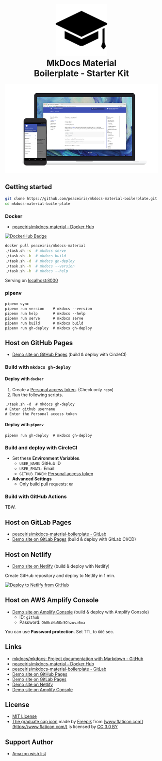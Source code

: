 <h1 align="center">
<img src="https://raw.githubusercontent.com/peaceiris/mkdocs-material-boilerplate/master/images/graduate-cap.png" alt="Front-End Checklist" width="170">
<br>MkDocs Material<br>Boilerplate - Starter Kit
</h1>

![material.png](https://raw.githubusercontent.com/peaceiris/mkdocs-material-boilerplate/master/images/material.png)



## Getting started

```sh
git clone https://github.com/peaceiris/mkdocs-material-boilerplate.git
cd mkdocs-material-boilerplate
```

### Docker

- [peaceiris/mkdocs-material - Docker Hub]

<!-- https://dockeri.co/ -->
[![DockerHub Badge](https://dockeri.co/image/peaceiris/mkdocs-material)](https://hub.docker.com/r/peaceiris/mkdocs-material)

```sh
docker pull peaceiris/mkdocs-material
./task.sh -s  # mkdocs serve
./task.sh -b  # mkdocs build
./task.sh -d  # mkdocs gh-deploy
./task.sh -V  # mkdocs --version
./task.sh -h  # mkdocs --help
```

Serving on [localhost:8000](http://localhost:8000)

### pipenv

```
pipenv sync
pipenv run version    # mkdocs --version
pipenv run help       # mkdocs --help
pipenv run serve      # mkdocs serve
pipenv run build      # mkdocs build
pipenv run gh-deploy  # mkdocs gh-deploy
```


## Host on GitHub Pages

- [Demo site on GitHub Pages] (build & deploy with CircleCI)

### Build with `mkdocs gh-deploy`

#### Deploy with `docker`

1. Create a [Personal access token]. (Check only `repo`)
2. Run the following scripts.

```
./task.sh -d  # mkdocs gh-deploy
# Enter github username
# Enter the Personal access token
```

#### Deploy with `pipenv`

```
pipenv run gh-deploy  # mkdocs gh-deploy
```

### Build and deploy with CircleCI

- Set these **Environment Variables**.
    - `USER_NAME`: GitHub ID
    - `USER_EMAIL`: Email
    - `GITHUB_TOKEN`: [Personal access token]
- **Advanced Settings**
    - Only build pull requests: `On`

### Build with GitHub Actions

TBW.


## Host on GitLab Pages

- [peaceiris/mkdocs-material-boilerplate - GitLab]
- [Demo site on GitLab Pages] (build & deploy with GitLab CI/CD)


## Host on Netlify

- [Demo site on Netlify] (build & deploy with Netlify)

Create GitHub repository and deploy to Netlify in 1 min.

[![Deploy to Netlify from GitHub](https://www.netlify.com/img/deploy/button.svg)](https://app.netlify.com/start/deploy?repository=https://github.com/peaceiris/mkdocs-material-boilerplate)


## Host on AWS Amplify Console

- [Demo site on Amplify Console] (build & deploy with Amplify Console)
    - ID: `github`
    - Password: `OhGhiNu5On5Ohzuva6ma`

You can use **Password protection**. Set TTL to `600` sec.


## Links

- [mkdocs/mkdocs: Project documentation with Markdown - GitHub]
- [peaceiris/mkdocs-material - Docker Hub]
- [peaceiris/mkdocs-material-boilerplate - GitLab]
- [Demo site on GitHub Pages]
- [Demo site on GitLab Pages]
- [Demo site on Netlify]
- [Demo site on Amplify Console]


## License

- [MIT License](https://github.com/peaceiris/mkdocs-material-boilerplate/blob/master/LICENSE)
- [The graduate cap icon](https://www.flaticon.com/free-icon/graduate-cap_62627) made by [Freepik](https://www.freepik.com/) from [www.flaticon.com](https://www.flaticon.com/) is licensed by [CC 3.0 BY](http://creativecommons.org/licenses/by/3.0/)


## Support Author

- [Amazon wish list](http://amzn.asia/ilWK0Yj)



<!-- Internal References -->
<!-- External References -->
[mkdocs/mkdocs: Project documentation with Markdown - GitHub]: https://github.com/mkdocs/mkdocs/
[peaceiris/mkdocs-material - Docker Hub]: https://hub.docker.com/r/peaceiris/mkdocs-material
[peaceiris/mkdocs-material-boilerplate - GitLab]: https://gitlab.com/peaceiris/mkdocs-material-boilerplate
[Demo site on GitHub Pages]: https://peaceiris.github.io/mkdocs-material-boilerplate/
[Demo site on GitLab Pages]: https://peaceiris.gitlab.io/mkdocs-material-boilerplate/
[Demo site on Netlify]: https://mkdocs-material.netlify.com/
[Demo site on Amplify Console]: https://master.d1ymzxwumyxuh1.amplifyapp.com/
[Personal access token]: https://github.com/settings/tokens
